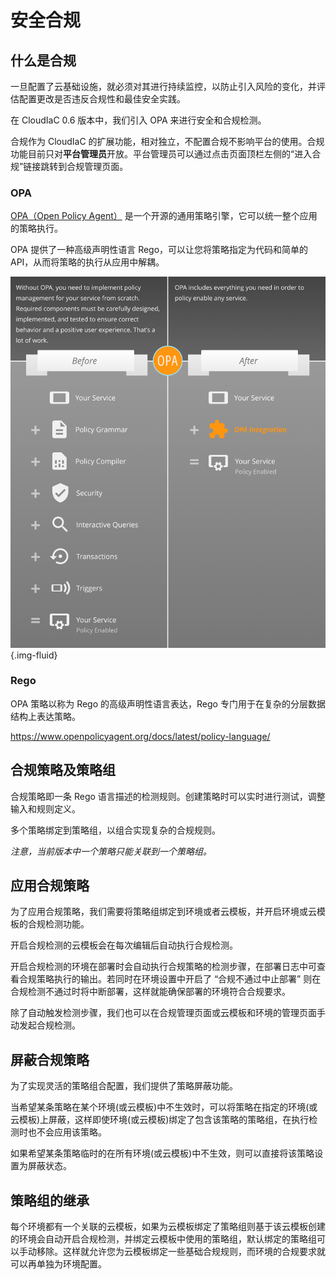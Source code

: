 # 安全合规

## 什么是合规

一旦配置了云基础设施，就必须对其进行持续监控，以防止引入风险的变化，并评估配置更改是否违反合规性和最佳安全实践。

在 CloudIaC 0.6 版本中，我们引入 OPA 来进行安全和合规检测。

合规作为 CloudIaC 的扩展功能，相对独立，不配置合规不影响平台的使用。合规功能目前只对**平台管理员**开放。平台管理员可以通过点击页面顶栏左侧的“进入合规”链接跳转到合规管理页面。

### OPA

[OPA（Open Policy Agent）](https://www.openpolicyagent.org/) 是一个开源的通用策略引擎，它可以统一整个应用的策略执行。

OPA 提供了一种高级声明性语言 Rego，可以让您将策略指定为代码和简单的 API，从而将策略的执行从应用中解耦。

![img](../images/opa-before-after.png){.img-fluid}

### Rego

OPA 策略以称为 Rego 的高级声明性语言表达，Rego 专门用于在复杂的分层数据结构上表达策略。

https://www.openpolicyagent.org/docs/latest/policy-language/

## 合规策略及策略组

合规策略即一条 Rego 语言描述的检测规则。创建策略时可以实时进行测试，调整输入和规则定义。

多个策略绑定到策略组，以组合实现复杂的合规规则。

*注意，当前版本中一个策略只能关联到一个策略组。*

## 应用合规策略

为了应用合规策略，我们需要将策略组绑定到环境或者云模板，并开启环境或云模板的合规检测功能。

开启合规检测的云模板会在每次编辑后自动执行合规检测。

开启合规检测的环境在部署时会自动执行合规策略的检测步骤，在部署日志中可查看合规策略执行的输出。若同时在环境设置中开启了 “合规不通过中止部署” 则在合规检测不通过时将中断部署，这样就能确保部署的环境符合合规要求。

除了自动触发检测步骤，我们也可以在合规管理页面或云模板和环境的管理页面手动发起合规检测。

## 屏蔽合规策略

为了实现灵活的策略组合配置，我们提供了策略屏蔽功能。

当希望某条策略在某个环境(或云模板)中不生效时，可以将策略在指定的环境(或云模板)上屏蔽，这样即使环境(或云模板)绑定了包含该策略的策略组，在执行检测时也不会应用该策略。

如果希望某条策略临时的在所有环境(或云模板)中不生效，则可以直接将该策略设置为屏蔽状态。

## 策略组的继承

每个环境都有一个关联的云模板，如果为云模板绑定了策略组则基于该云模板创建的环境会自动开启合规检测，并绑定云模板中使用的策略组，默认绑定的策略组可以手动移除。这样就允许您为云模板绑定一些基础合规规则，而环境的合规要求就可以再单独为环境配置。
